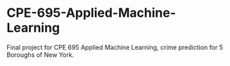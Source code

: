 # CPE-695-Applied-Machine-Learning
Final project for CPE 695 Applied Machine Learning, crime prediction for 5 Boroughs of New York.
